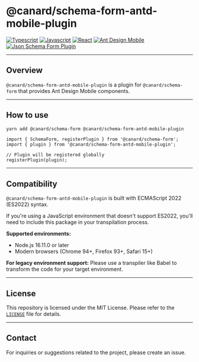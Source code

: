 # @canard/schema-form-antd-mobile-plugin

[![Typescript](https://img.shields.io/badge/typescript-✔-blue.svg)]()
[![Javascript](https://img.shields.io/badge/javascript-✔-yellow.svg)]()
[![React](https://img.shields.io/badge/react-✔-61DAFB.svg)]()
[![Ant Design Mobile](https://img.shields.io/badge/antd-mobile-blue.svg)]()
[![Json Schema Form Plugin](https://img.shields.io/badge/JsonSchemaForm-plugin-pink.svg)]()

---

## Overview

`@canard/schema-form-antd-mobile-plugin` is a plugin for `@canard/schema-form` that provides Ant Design Mobile components.

---

## How to use

```bash
yarn add @canard/schema-form @canard/schema-form-antd-mobile-plugin
```

```tsx
import { SchemaForm, registerPlugin } from '@canard/schema-form';
import { plugin } from '@canard/schema-form-antd-mobile-plugin';

// Plugin will be registered globally
registerPlugin(plugin);
```

---

## Compatibility

`@canard/schema-form-antd-mobile-plugin` is built with ECMAScript 2022 (ES2022) syntax.

If you're using a JavaScript environment that doesn't support ES2022, you'll need to include this package in your transpilation process.

**Supported environments:**

- Node.js 16.11.0 or later
- Modern browsers (Chrome 94+, Firefox 93+, Safari 15+)

**For legacy environment support:**
Please use a transpiler like Babel to transform the code for your target environment.

---

## License

This repository is licensed under the MIT License. Please refer to the [`LICENSE`](./LICENSE) file for details.

---

## Contact

For inquiries or suggestions related to the project, please create an issue.
